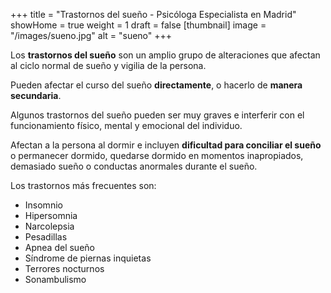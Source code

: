 +++
title = "Trastornos del sueño - Psicóloga Especialista en Madrid"
showHome = true
weight = 1
draft = false
[thumbnail]
image = "/images/sueno.jpg"
alt = "sueno"
+++

Los **trastornos del sueño** son un amplio grupo de alteraciones que afectan al ciclo normal
de sueño y vigilia de la persona.

Pueden afectar el curso del sueño **directamente**, o hacerlo de **manera secundaria**.

Algunos trastornos del sueño pueden ser muy graves e interferir con el funcionamiento físico,
mental y emocional del individuo.

Afectan a la persona al dormir e incluyen **dificultad para conciliar el sueño** o permanecer
dormido, quedarse dormido en momentos inapropiados, demasiado sueño o conductas
anormales durante el sueño.

Los trastornos más frecuentes son:

- Insomnio
- Hipersomnia
- Narcolepsia
- Pesadillas
- Apnea del sueño
- Síndrome de piernas inquietas
- Terrores nocturnos
- Sonambulismo
